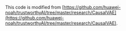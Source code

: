 This code is modified from [https://github.com/huawei-noah/trustworthyAI/tree/master/research/CausalVAE](https://github.com/huawei-noah/trustworthyAI/tree/master/research/CausalVAE).
